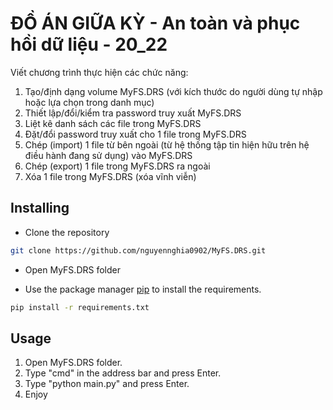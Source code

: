 # ĐỒ ÁN GIỮA KỲ - An toàn và phục hồi dữ liệu - 20_22
Viết chương trình thực hiện các chức năng: 
1. Tạo/định dạng volume MyFS.DRS (với kích thước do người dùng tự nhập hoặc lựa chọn trong danh mục)
2. Thiết lập/đổi/kiểm tra password truy xuất MyFS.DRS
3. Liệt kê danh sách các file trong MyFS.DRS
4. Đặt/đổi password truy xuất cho 1 file trong MyFS.DRS 
5. Chép (import) 1 file từ bên ngoài (từ hệ thống tập tin hiện hữu trên hệ điều hành đang sử dụng) vào MyFS.DRS 
6. Chép (export) 1 file trong MyFS.DRS ra ngoài
7. Xóa 1 file trong MyFS.DRS (xóa vĩnh viễn)


## Installing
* Clone the repository

```bash
git clone https://github.com/nguyennghia0902/MyFS.DRS.git
```

* Open MyFS.DRS folder

* Use the package manager [pip](https://pip.pypa.io/en/stable/) to install the requirements.

```bash
pip install -r requirements.txt
```

## Usage
1. Open MyFS.DRS folder.
2. Type "cmd" in the address bar and press Enter.
3. Type "python main.py" and press Enter.
4. Enjoy